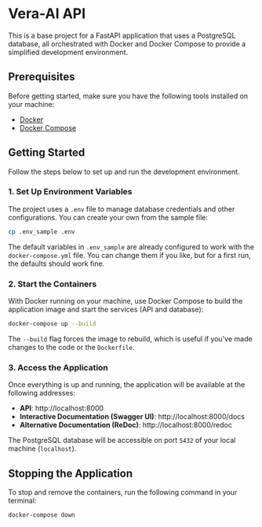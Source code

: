 # Vera-AI API

This is a base project for a FastAPI application that uses a PostgreSQL database, all orchestrated with Docker and Docker Compose to provide a simplified development environment.

## Prerequisites

Before getting started, make sure you have the following tools installed on your machine:

- [Docker](https://www.docker.com/get-started)
- [Docker Compose](https://docs.docker.com/compose/install/)

## Getting Started

Follow the steps below to set up and run the development environment.

### 1. Set Up Environment Variables

The project uses a `.env` file to manage database credentials and other configurations. You can create your own from the sample file:

```bash
cp .env_sample .env
```

The default variables in `.env_sample` are already configured to work with the `docker-compose.yml` file. You can change them if you like, but for a first run, the defaults should work fine.

### 2. Start the Containers

With Docker running on your machine, use Docker Compose to build the application image and start the services (API and database):

```bash
docker-compose up --build
```

The `--build` flag forces the image to rebuild, which is useful if you've made changes to the code or the `Dockerfile`.

### 3. Access the Application

Once everything is up and running, the application will be available at the following addresses:

- **API**: http://localhost:8000  
- **Interactive Documentation (Swagger UI)**: http://localhost:8000/docs  
- **Alternative Documentation (ReDoc)**: http://localhost:8000/redoc  

The PostgreSQL database will be accessible on port `5432` of your local machine (`localhost`).

## Stopping the Application

To stop and remove the containers, run the following command in your terminal:

```bash
docker-compose down
```